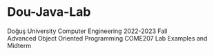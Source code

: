 # Dou-Java-Lab
 Doğuş University Computer Engineering 2022-2023 Fall  
 Advanced Object Oriented Programming COME207 Lab Examples and Midterm
